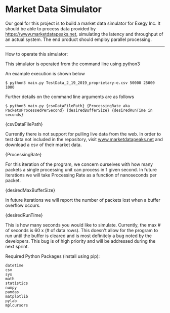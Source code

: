# Market Data Simulator

Our goal for this project is to build a market data simulator for Exegy Inc. It should be able to process data provided by https://www.marketdatapeaks.net, simulating the latency and throughput of an actual system.  The end product should employ parallel processing. 

---

How to operate this simulator:

This simulator is operated from the command line using python3

An example execution is shown below

```
$ python3 main.py TestData_2_19_2019_proprietary-e.csv 50000 25000 1000
```


Further details on the command line arguments are as follows

```
$ python3 main.py {csvDataFilePath} {ProcessingRate aka PacketsProcessedPerSecond} {desiredBufferSize} {desiredRunTime in seconds}
```

{csvDataFilePath}

Currently there is not support for pulling live data from the web. In order to test data not included in the repository, visit www.marketdatapeaks.net and download a csv of their market data.

{ProcessingRate}

For this iteration of the program, we concern ourselves with how many packets a single processing unit can process in 1 given second. 
In future iterations we will take Processing Rate as a function of nanoseconds per packet.

{desiredMaxBufferSize}

In future iterations we will report the number of packets lost when a buffer overflow occurs.

{desiredRunTime}

This is how many seconds you would like to simulate. Currently, the max # of seconds is 60 x (# of data rows). This doesn't allow for the program to run until the buffer is cleared and is most definitely a bug noted by the developers. This bug is of high priority and will be addressed during the next sprint.

Required Python Packages (install using pip):
```
datetime
csv
sys
math
statistics
numpy
pandas
matplotlib
pylab
mplcursors
```